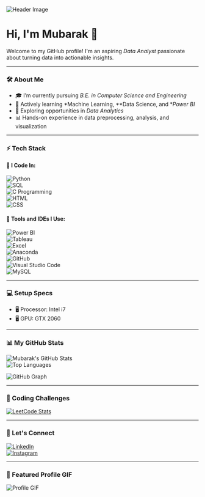 ![Header Image](https://github.com/Mubarak-04/gethub_ex_1/blob/img-pro/prof_gif.gif)

# Hi, I'm Mubarak 👋  

Welcome to my GitHub profile! I'm an aspiring *Data Analyst* passionate about turning data into actionable insights.

---

### 🛠️ About Me  
- 🎓 I’m currently pursuing *B.E. in Computer Science and Engineering*  
- 🌱 Actively learning *Machine Learning, **Data Science, and **Power BI*  
- 💼 Exploring opportunities in *Data Analytics*  
- 📊 Hands-on experience in data preprocessing, analysis, and visualization  

---

### ⚡ Tech Stack  

#### 🚀 I Code In:  
![Python](https://img.shields.io/badge/-Python-blue?logo=python&style=for-the-badge)  
![SQL](https://img.shields.io/badge/-SQL-darkblue?logo=mysql&style=for-the-badge)  
![C Programming](https://img.shields.io/badge/-C%20Programming-darkblue?logo=c&style=for-the-badge)  
![HTML](https://img.shields.io/badge/-HTML-orange?logo=html5&style=for-the-badge)  
![CSS](https://img.shields.io/badge/-CSS-blue?logo=css3&style=for-the-badge)  

#### 🔧 Tools and IDEs I Use:  
![Power BI](https://img.shields.io/badge/-Power%20BI-darkyellow?logo=powerbi&style=for-the-badge)  
![Tableau](https://img.shields.io/badge/-Tableau-blue?logo=tableau&style=for-the-badge)  
![Excel](https://img.shields.io/badge/-Excel-green?logo=microsoftexcel&style=for-the-badge)  
![Anaconda](https://img.shields.io/badge/-Anaconda-darkgreen?logo=anaconda&style=for-the-badge)  
![GitHub](https://img.shields.io/badge/-GitHub-black?logo=github&style=for-the-badge)  
![Visual Studio Code](https://img.shields.io/badge/-VS%20Code-blue?logo=visualstudiocode&style=for-the-badge)  
![MySQL](https://img.shields.io/badge/-MySQL-blue?logo=mysql&style=for-the-badge)  

---

### 💻 Setup Specs  
- 🖥️ Processor: Intel i7  
- 🖥️ GPU: GTX 2060  

---

### 📊 My GitHub Stats  

![Mubarak's GitHub Stats](https://github-readme-stats.vercel.app/api?username=Mubarak-04&show_icons=true&theme=radical)  
![Top Languages](https://github-readme-stats.vercel.app/api/top-langs/?username=Mubarak-04&layout=compact&theme=radical)  

![GitHub Graph](https://github-readme-activity-graph.vercel.app/graph?username=Mubarak-04&theme=dracula&hide_border=true)  

---

### 🧩 Coding Challenges  
[![LeetCode Stats](https://leetcode-stats.vercel.app/api?username=Muba_rak&theme=dark)](https://leetcode.com/Muba_rak)  

---

### 🔗 Let's Connect  
[![LinkedIn](https://img.shields.io/badge/LinkedIn-md--mubarak-blue?style=for-the-badge&logo=linkedin)](https://www.linkedin.com/in/md-mubarak)  
[![Instagram](https://img.shields.io/badge/Instagram-muba.__.rak-pink?style=for-the-badge&logo=instagram)](https://www.instagram.com/muba.__.rak/)  

---

### 🎨 Featured Profile GIF  
![Profile GIF](https://github.com/Mubarak-04/gethub_ex_1/blob/img-pro/prof_gif.gif)
